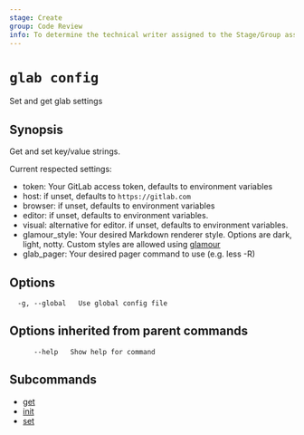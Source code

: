 ```yaml
---
stage: Create
group: Code Review
info: To determine the technical writer assigned to the Stage/Group associated with this page, see https://about.gitlab.com/handbook/product/ux/technical-writing/#assignments
---
```


<!--
This documentation is auto generated by a script.
Please do not edit this file directly. Run `make gen-docs` instead.
-->

# `glab config`

Set and get glab settings

## Synopsis

Get and set key/value strings.

Current respected settings:

- token: Your GitLab access token, defaults to environment variables
- host: if unset, defaults to `https://gitlab.com`
- browser: if unset, defaults to environment variables
- editor: if unset, defaults to environment variables.
- visual: alternative for editor. if unset, defaults to environment variables.
- glamour_style: Your desired Markdown renderer style. Options are dark, light, notty. Custom styles are allowed using [glamour](https://github.com/charmbracelet/glamour#styles)
- glab_pager: Your desired pager command to use (e.g. less -R)

## Options

```plaintext
  -g, --global   Use global config file
```

## Options inherited from parent commands

```plaintext
      --help   Show help for command
```

## Subcommands

- [get](get.md)
- [init](init.md)
- [set](set.md)
